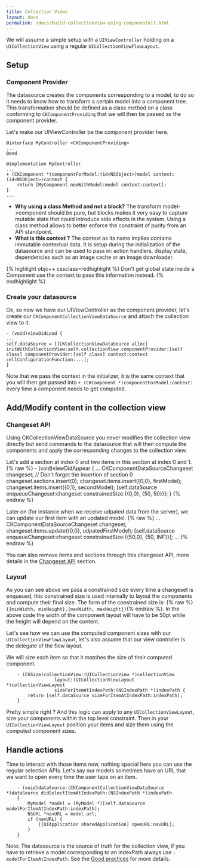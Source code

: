 ```yaml
---
title: Collection Views
layout: docs
permalink: /docs/build-collectionview-using-componentkit.html
---
```


We will assume a simple setup with a `UIViewController` holding on a `UICollectionView` using a regular `UICollectionViewFlowLayout`.
## Setup
### Component Provider
The datasource creates the components corresponding to a model, to do so it needs to know how to transform a certain model into a component tree. This transformation should be defined as a class method on a class conforming to `CKComponentProviding` that we will then be passed as the component provider.

Let's make our UIViewController be the component provider here.

	@interface MyController <CKComponentProviding>
	...
	@end

	@implementation MyController
	...
	+ (CKComponent *)componentForModel:(id<NSObject>)model context:(id<NSObject>)context {
		return [MyComponent newWithModel:model context:context];
	}
	...

- **Why using a class Method and not a block?** The transform model->component should be pure, but blocks makes it very easy to capture mutable state that could introduce side effects in the system. Using a class method allows to better enforce the constraint of purity from an API standpoint.
- **What is this context ?** The context as its name implies contains immutable contextual data. It is setup during the initialization of the datasource and can be used to pass in: action handlers, display state, dependencies such as an image cache or an image downloader.

{% highlight objc++ cssclass=redhighlight %}
Don't get global state inside a Component use the context to pass this information instead.
{% endhighlight %}

### Create your datasource

Ok, so now we have our UIViewController as the component provider, let's create our `CKComponentCollectionViewDataSource` and attach the collection view to it.

	- (void)viewDidLoad {
	...
	self.dataSource = [[CKCollectionViewDataSource alloc] initWithCollectionView:self.collectionView componentProvider:[self class] componentProvider:[self class] context:context cellConfigurationFunction:...];
	}


Note that we pass the context in the initializer, it is the same context that you will then get passed into `+ (CKComponent *)componentForModel:context:` every time a component needs to get computed.

## Add/Modify content in the collection view

### Changeset API
Using CKCollectionViewDataSource you never modifies the collection view directly but send commands to the datasource that will then compute the components and apply the corresponding changes to the collection view.

Let's add a section at index 0 and two items in this section at index 0 and 1.
{% raw  %}
	- (void)viewDidAppear {
		...
		CKComponentDataSourceChangeset changeset;
		// Don't forget the insertion of section 0
		changeset.sections.insert(0);
		changeset.items.insert({0,0}, firstModel);
		changeset.items.insert({0,1}, secondModel);
		[self.dataSource enqueueChangeset:changeset constrainedSize:{{0,0}, {50, 50}}];
	}
{% endraw %}

Later on (for instance when we receive udpated data from the server), we can update our first item with an updated model.
{% raw  %}
	...
	CKComponentDataSourceChangeset changeset;
	changeset.items.update({0,0}, udpatedFirstModel);
	[self.dataSource enqueueChangeset:changeset constrainedSize:{{50,0}, {50, INF}}];
	...
{% endraw %}

You can also remove items and sections through this changeset API, more details in the [Changeset API](changeset-api.html) section.

### Layout

As you can see above we pass a constrained size every time a changeset is enqueued, this constrained size is used internally to layout the components and compute their final size. The form of the constrained size is: {% raw  %}`{{minWidth, minHeight},{maxWidth, maxHeight}}`{% endraw %}.
In the above code the width of the component layout will have to be 50pt while the height will depend on the content.

Let's see how we can use the computed component sizes with our `UICollectionViewFlowLayout`, let's also assume that our view controller is the delegate of the flow layout.

We will size each item so that it matches the size of their computed component.

```objc++
	- (CGSize)collectionView:(UICollectionView *)collectionView
                  layout:(UICollectionViewLayout *)collectionViewLayout
                  sizeForItemAtIndexPath:(NSIndexPath *)indexPath {
  		return [self.dataSource sizeForItemAtIndexPath:indexPath];
	}
```

Pretty simple right ? And this logic can apply to any `UICollectionViewLayout`, size your components within the top level constraint. Then in your `UICollectionViewLayout` position your items and size them using the computed component sizes.

## Handle actions

Time to interact with those items now, nothing special here you can use the regular selection APIs. Let's say our models sometimes have an URL that we want to open every time the user taps on an item.

```objc++
	- (void)dataSource:(CKComponentCollectionViewDataSource *)dataSource didSelectItemAtIndexPath:(NSIndexPath *)indexPath
	{
  		MyModel *model = (MyModel *)[self.dataSource modelForItemAtIndexPath:indexPath];
  		NSURL *navURL = model.url;
  		if (navURL) {
  			[[UIApplication sharedApplication] openURL:navURL];
  		}
  	}
```

Note: The datasource is the source of truth for the collection view, if you have to retrieve a model corresponding to an indexPath always use `-modelForItemAtIndexPath`. See the [Good practices](good-practices-datasources.html) for more details.
